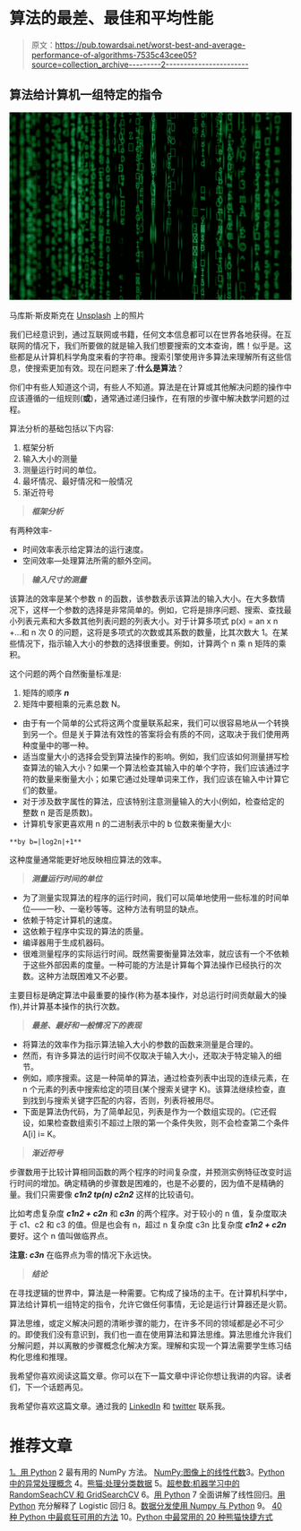 # 算法的最差、最佳和平均性能

> 原文：<https://pub.towardsai.net/worst-best-and-average-performance-of-algorithms-7535c43cee05?source=collection_archive---------2----------------------->

## 算法给计算机一组特定的指令

![](img/8d715780a677ec8483ba7f26c4bc8bb5.png)

马库斯·斯皮斯克在 [Unsplash](https://unsplash.com?utm_source=medium&utm_medium=referral) 上的照片

我们已经意识到，通过互联网或书籍，任何文本信息都可以在世界各地获得。在互联网的情况下，我们所要做的就是输入我们想要搜索的文本查询，瞧！似乎是。这些都是从计算机科学角度来看的字符串。搜索引擎使用许多算法来理解所有这些信息，使搜索更加有效。现在问题来了:**什么是算法**？

你们中有些人知道这个词，有些人不知道。算法是在计算或其他解决问题的操作中应该遵循的一组规则(**或**)，通常通过递归操作，在有限的步骤中解决数学问题的过程。

算法分析的基础包括以下内容:

1.  框架分析
2.  输入大小的测量
3.  测量运行时间的单位。
4.  最坏情况、最好情况和一般情况
5.  渐近符号

> ***框架分析***

有两种效率-

*   时间效率表示给定算法的运行速度。
*   空间效率—处理算法所需的额外空间。

> ***输入尺寸的测量***

该算法的效率是某个参数 n 的函数，该参数表示该算法的输入大小。在大多数情况下，这样一个参数的选择是非常简单的。例如，它将是排序问题、搜索、查找最小列表元素和大多数其他列表问题的列表大小。对于计算多项式 p(x) = an x n +…和 n 次 0 的问题，这将是多项式的次数或其系数的数量，比其次数大 1。在某些情况下，指示输入大小的参数的选择很重要。例如，计算两个 n 乘 n 矩阵的乘积。

这个问题的两个自然衡量标准是:

1.  矩阵的顺序 ***n***
2.  矩阵中要相乘的元素总数 N。

*   由于有一个简单的公式将这两个度量联系起来，我们可以很容易地从一个转换到另一个。但是关于算法有效性的答案将会有质的不同，这取决于我们使用两种度量中的哪一种。
*   适当度量大小的选择会受到算法操作的影响。例如，我们应该如何测量拼写检查算法的输入大小？如果一个算法检查其输入中的单个字符，我们应该通过字符的数量来衡量大小；如果它通过处理单词来工作，我们应该在输入中计算它们的数量。
*   对于涉及数字属性的算法，应该特别注意测量输入的大小(例如，检查给定的整数 n 是否是质数)。
*   计算机专家更喜欢用 n 的二进制表示中的 b 位数来衡量大小:

```
**by b=|log2n|+1**
```

这种度量通常能更好地反映相应算法的效率。

> ***测量运行时间的单位***

*   为了测量实现算法的程序的运行时间，我们可以简单地使用一些标准的时间单位——一秒、一毫秒等等。这种方法有明显的缺点。
*   依赖于特定计算机的速度。
*   这依赖于程序中实现的算法的质量。
*   编译器用于生成机器码。
*   很难测量程序的实际运行时间。既然需要衡量算法效率，就应该有一个不依赖于这些外部因素的度量。一种可能的方法是计算每个算法操作已经执行的次数。这种方法既困难又不必要。

主要目标是确定算法中最重要的操作(称为基本操作，对总运行时间贡献最大的操作),并计算基本操作的执行次数。

> ***最差、最好和一般情况下的表现***

*   将算法的效率作为指示算法输入大小的参数的函数来测量是合理的。
*   然而，有许多算法的运行时间不仅取决于输入大小，还取决于特定输入的细节。
*   例如，顺序搜索。这是一种简单的算法，通过检查列表中出现的连续元素，在 n 个元素的列表中搜索给定的项目(某个搜索关键字 K)。该算法继续检查，直到找到与搜索关键字匹配的内容，否则，列表将被用尽。
*   下面是算法伪代码，为了简单起见，列表是作为一个数组实现的。(它还假设，如果检查数组索引不超过上限的第一个条件失败，则不会检查第二个条件 A[i] i= K。

> ***渐近符号***

步骤数用于比较计算相同函数的两个程序的时间复杂度，并预测实例特征改变时运行时间的增加。确定精确的步骤数是困难的，也是不必要的，因为值不是精确的量。我们只需要像 ***c1n2 tp(n) c2n2*** 这样的比较语句。

比如考虑复杂度 ***c1n2 + c2n*** 和 ***c3n*** 的两个程序。对于较小的 n 值，复杂度取决于 c1、c2 和 c3 的值。但是也会有 n，超过 n 复杂度 c3n 比复杂度 ***c1n2 + c2n*** 要好。这个 n 值叫做临界点。

**注意: *c3n*** 在临界点为零的情况下永远快。

> ***结论***

在寻找逻辑的世界中，算法是一种需要。它构成了操场的主干。在计算机科学中，算法给计算机一组特定的指令，允许它做任何事情，无论是运行计算器还是火箭。

算法思维，或定义解决问题的清晰步骤的能力，在许多不同的领域都是必不可少的。即使我们没有意识到，我们也一直在使用算法和算法思维。算法思维允许我们分解问题，并以离散的步骤概念化解决方案。理解和实现一个算法需要学生练习结构化思维和推理。

我希望你喜欢阅读这篇文章。你可以在下一篇文章中评论你想让我讲的内容。读者们，下一个话题再见。

我希望你喜欢这篇文章。通过我的 [LinkedIn](https://www.linkedin.com/in/data-scientist-95040a1ab/) 和 [twitter](https://twitter.com/amitprius) 联系我。

# 推荐文章

[1。用 Python](/15-most-usable-numpy-methods-with-python-4d20eb93e149?sk=911d2bebf042b148be8f366b907af158)
2 最有用的 NumPy 方法。 [NumPy:图像上的线性代数](/numpy-linear-algebra-on-images-ed3180978cdb?source=friends_link&sk=d9afa4a1206971f9b1f64862f6291ac0)3。[Python 中的异常处理概念](/exception-handling-concepts-in-python-4d5116decac3?source=friends_link&sk=a0ed49d9fdeaa67925eac34ecb55ea30)
4。[熊猫:处理分类数据](/pandas-dealing-with-categorical-data-7547305582ff?source=friends_link&sk=11c6809f6623dd4f6dd74d43727297cf)
5。[超参数:机器学习中的 RandomSeachCV 和 GridSearchCV](/hyper-parameters-randomseachcv-and-gridsearchcv-in-machine-learning-b7d091cf56f4?source=friends_link&sk=cab337083fb09601114a6e466ec59689)
6。[用 Python](https://medium.com/towards-artificial-intelligence/fully-explained-linear-regression-with-python-fe2b313f32f3?source=friends_link&sk=53c91a2a51347ec2d93f8222c0e06402)
7 全面讲解了线性回归。[用 Python](https://medium.com/towards-artificial-intelligence/fully-explained-logistic-regression-with-python-f4a16413ddcd?source=friends_link&sk=528181f15a44e48ea38fdd9579241a78)
充分解释了 Logistic 回归 8。[数据分发使用 Numpy 与 Python](/data-distribution-using-numpy-with-python-3b64aae6f9d6?source=friends_link&sk=809e75802cbd25ddceb5f0f6496c9803)
9。 [40 种 Python 中最疯狂可用的方法](https://medium.com/pythoneers/40-most-insanely-usable-methods-in-python-a983c78f5bfd?sk=07df9058ea3e8c2fce4318a73cd8fce9)
10。[Python 中最常用的 20 种熊猫快捷方式](https://medium.com/pythoneers/20-most-usable-pandas-shortcut-methods-in-python-c9bc065ce11e?sk=1faf673d0cdfb46234975cbdeed12beb)